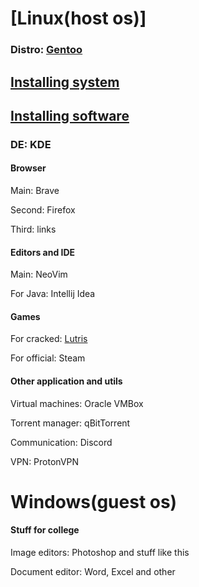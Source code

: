 # [Linux(host os)]
### Distro: [Gentoo](https://wiki.gentoo.org/wiki/Handbook:AMD64)

## [Installing system](GentooMinimalInstallation.md)
## [Installing software]()

### DE: KDE

#### Browser

Main: Brave

Second: Firefox

Third: links

#### Editors and IDE

Main: NeoVim

For Java: Intellij Idea



#### Games
For cracked: [Lutris](https://wiki.gentoo.org/wiki/Lutris)

For official: Steam

#### Other application and utils

Virtual machines: Oracle VMBox

Torrent manager: qBitTorrent 

Communication: Discord 

VPN: ProtonVPN

# Windows(guest os)

#### Stuff for college

Image editors: Photoshop and stuff like this

Document editor: Word, Excel and other
